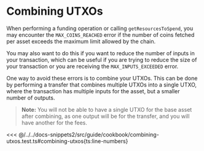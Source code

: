 # Combining UTXOs

When performing a funding operation or calling `getResourcesToSpend`, you may encounter the `MAX_COINS_REACHED` error if the number of coins fetched per asset exceeds the maximum limit allowed by the chain.

You may also want to do this if you want to reduce the number of inputs in your transaction, which can be useful if you are trying to reduce the size of your transaction or you are receiving the `MAX_INPUTS_EXCEEDED` error.

One way to avoid these errors is to combine your UTXOs. This can be done by performing a transfer that combines multiple UTXOs into a single UTXO, where the transaction has multiple inputs for the asset, but a smaller number of outputs.

> **Note:** You will not be able to have a single UTXO for the base asset after combining, as one output will be for the transfer, and you will have another for the fees.

<<< @/../../docs-snippets2/src/guide/cookbook/combining-utxos.test.ts#combining-utxos{ts:line-numbers}
